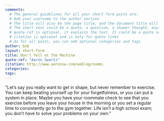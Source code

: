 ```yaml
---
comments:
  # The general guidelines for all your short-form posts are:
  # Add your username to the author section
  # The title will also be the page title, and the document title will appear in the url address
  # The short text could be a quote, a question, a shower thought, anything really
  # quote-ref is optional, it explains the text. It could be a quote source, a location, a hashtag...
  # citation is optional and is only for quote links
  # As for all posts, you can add optional categories and tags
author: bob
layout: short-form
title: Don't Yell at the Machine
quote-ref: "Aaron Swartz"
citation: http://www.aaronsw.com/weblog/nummi
categories:
tags:
---
```

"Let’s say you really want to get in shape, but never remember to exercise. You can keep beating yourself up for your forgetfulness, or you can put a system in place. Maybe you have your roommate check to see that you exercise before you leave your house in the morning or you set a regular time to consistently go to the gym together. Life isn’t a high school exam; you don’t have to solve your problems on your own."